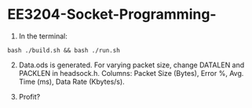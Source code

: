 EE3204-Socket-Programming-
==========================

1. In the terminal:
  ```
  bash ./build.sh && bash ./run.sh
  ```
2. Data.ods is generated. For varying packet size, change DATALEN and PACKLEN in headsock.h. Columns: Packet Size (Bytes), Error %, Avg. Time (ms), Data Rate (Kbytes/s). 

3. Profit?
